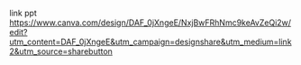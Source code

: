 link ppt
https://www.canva.com/design/DAF_0jXngeE/NxjBwFRhNmc9keAvZeQi2w/edit?utm_content=DAF_0jXngeE&utm_campaign=designshare&utm_medium=link2&utm_source=sharebutton

